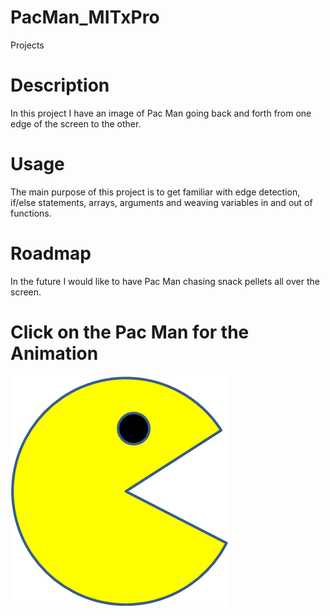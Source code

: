 # PacMan_MITxPro
Projects
# Description
In this project I have an image of Pac Man going back and forth from one edge of the screen to the other.
# Usage
The main purpose of this project is to get familiar with edge detection, if/else statements, arrays, arguments and weaving variables in and out of functions.
# Roadmap
In the future I would like to have Pac Man chasing snack pellets all over the screen. 
# Click on the Pac Man for the Animation
<img src="https://github.com/Chris-iCode/PacMan_MITxPro/blob/main/PacMan1.png?raw=true">
